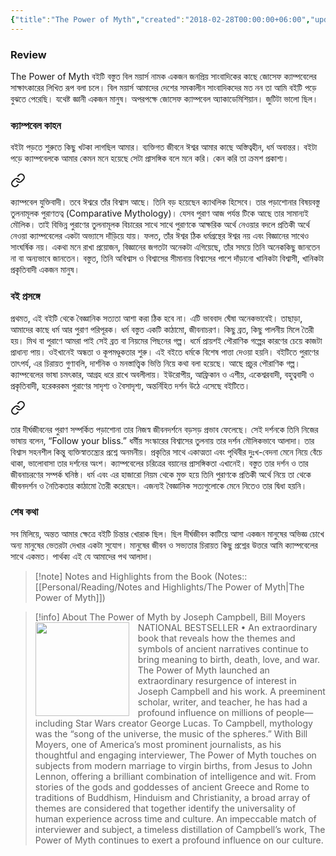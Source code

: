 ```yaml
---
{"title":"The Power of Myth","created":"2018-02-28T00:00:00+06:00","updated":"2023-01-26T16:38:05+06:00","read_at":["2018-03-17T00:00:00+06:00"],"read_count":1,"authors":["Joseph Campbell","Bill Moyers"],"isbn10":385418868,"status":"Read","rating":5,"reviewed":true,"cover":"https://books.google.com/books/content?id=ZxQxQa1l6ioC&printsec=frontcover&img=1&zoom=1&source=gbs_api","tags":["bestreads"],"dg-publish":true,"maturity":3,"permalink":"/personal/reading/books/read/the-power-of-myth-by-joseph-campbell/","dgPassFrontmatter":true,"noteIcon":3}
---
```


### Review
The Power of Myth বইটি বস্তুত বিল ময়ার্স নামক একজন জনপ্রিয় সাংবাদিকের কাছে জোসেফ ক্যাম্পবেলের সাক্ষাৎকারের লিখিত রূপ বলা চলে। বিল ময়ার্স আমাদের দেশের সমকালীন সাংবাদিকদের মত নন তা আমি বইটি পড়ে বুঝতে পেরেছি। যথেষ্ট জ্ঞানী একজন মানুষ। অপরপক্ষে জোসেফ ক্যাম্পবেল অ্যাকাডেমিশিয়ান। জুটিটা ভালো ছিল।  
  
### ক্যাম্পবেল কাহন  
  
বইটা পড়তে শুরুতে কিছু খটকা লাগছিল আমার। ব্যক্তিগত জীবনে ঈশ্বর আমার কাছে অস্তিত্বহীন, ধর্ম অবান্তর। বইটা পড়ে ক্যাম্পবেলকে আমার কেমন মনে হয়েছে সেটা প্রাসঙ্গিক বলে মনে করি। কেন করি তা ক্রমশ প্রকাশ্য।  


<div class="transclusion internal-embed is-loaded"><a class="markdown-embed-link" href="/entities/person/joseph-campbell/#96a20d" aria-label="Open link"><svg xmlns="http://www.w3.org/2000/svg" width="24" height="24" viewBox="0 0 24 24" fill="none" stroke="currentColor" stroke-width="2" stroke-linecap="round" stroke-linejoin="round" class="svg-icon lucide-link"><path d="M10 13a5 5 0 0 0 7.54.54l3-3a5 5 0 0 0-7.07-7.07l-1.72 1.71"></path><path d="M14 11a5 5 0 0 0-7.54-.54l-3 3a5 5 0 0 0 7.07 7.07l1.71-1.71"></path></svg></a><div class="markdown-embed">



ক্যাম্পবেল যুক্তিবাদী। তবে ঈশ্বরে তাঁর বিশ্বাস আছে। তিনি বড় হয়েছেন ক্যাথলিক হিসেবে। তার পড়াশোনার বিষয়বস্তু তুলনামূলক পুরাণতত্ব (Comparative Mythology)। যেসব পুরাণ আজ পর্যন্ত টিকে আছে তার সামান্যই মৌলিক। তাই বিভিন্ন পুরাণের তুলনামূলক বিচারের সাথে সাথে পুরাণকে আক্ষরিক অর্থে নেওয়ার বদলে প্রতিকী অর্থে নেওয়া ক্যাম্পবেলের একটা অভ্যাসে দাঁড়িয়ে যায়। ফলত, তাঁর ঈশ্বর ঠিক ধর্মগ্রন্থের ঈশ্বর নয় এবং বিজ্ঞানের সাথেও সাংঘর্ষিক নয়। একথা মনে রাখা প্রয়োজন, বিজ্ঞানের জগতটা অনেকটা এগিয়েছে, তাঁর সময়ে তিনি অনেককিছু জানতেন না বা অন্যভাবে জানতেন। বস্তুত, তিনি অবিশ্বাস ও বিশ্বাসের সীমানায় বিশ্বাসের পাশে দাঁড়ানো খানিকটা বিশ্বাসী, খানিকটা প্রকৃতিবাদী একজন মানুষ। 

</div></div>


### বই প্রসঙ্গে  
  
প্রথমত, এই বইটি থেকে বৈজ্ঞানিক সত্যতা আশা করা ঠিক হবে না। এটি ভাববাদ ঘেঁষা অনেকভাবেই। তাছাড়া, আমাদের কাছে ধর্ম আর পুরাণ পরিপূরক। ধর্ম বস্তুত একটি কাঠামো, জীবনাচরণ। কিছু ব্রত, কিছু পালনীয় মিলে তৈরী হয়। মিথ বা পুরাণে আমরা পাই সেই ব্রত বা নিয়মের পিছনের গল্প। ধর্মে প্রায়শই পৌরাণিক গল্পের কারণের চেয়ে কাজটা প্রাধান্য পায়। ওইখানেই অন্ধতা ও কূপমণ্ডুকতার শুরু। এই বইতে ধর্মকে বিশেষ পাত্তা দেওয়া হয়নি। বইটিতে পুরাণের তাৎপর্য, এর চিরায়ত গুণাবলি, দার্শনিক ও মনস্তাত্ত্বিক ভিত্তি নিয়ে কথা বলা হয়েছে। আছে প্রচুর পৌরাণিক গল্প। ক্যাম্পবেলের ভাষা চমৎকার, আগ্রহ ধরে রাখে অবলীলায়। ইউরোপীয়, আফ্রিকান ও এশীয়, একেশ্বরবাদী, বহুত্ববাদী ও প্রকৃতিবাদী, হরেকরকম পুরাণের সাদৃশ্য ও বৈসাদৃশ্য, অন্তর্নিহিত দর্শন উঠে এসেছে বইটিতে।


<div class="transclusion internal-embed is-loaded"><a class="markdown-embed-link" href="/entities/person/joseph-campbell/#a99897" aria-label="Open link"><svg xmlns="http://www.w3.org/2000/svg" width="24" height="24" viewBox="0 0 24 24" fill="none" stroke="currentColor" stroke-width="2" stroke-linecap="round" stroke-linejoin="round" class="svg-icon lucide-link"><path d="M10 13a5 5 0 0 0 7.54.54l3-3a5 5 0 0 0-7.07-7.07l-1.72 1.71"></path><path d="M14 11a5 5 0 0 0-7.54-.54l-3 3a5 5 0 0 0 7.07 7.07l1.71-1.71"></path></svg></a><div class="markdown-embed">



তার দীর্ঘজীবনের পুরাণ সম্পর্কিত পড়াশোনা তার নিজস্ব জীবনদর্শনে বড়সড় প্রভাব ফেলেছে। সেই দর্শনকে তিনি নিজের ভাষায় বলেন, “Follow your bliss.” ধর্মীয় সংস্কারের বিশ্বাসের তুলনায় তার দর্শন মৌলিকভাবে আলাদা। তার বিশ্বাস সহনশীল কিন্তু ব্যক্তিস্বাতন্ত্র্যের প্রশ্নে অনমনীয়। প্রকৃতির সাথে একাত্মতা এবং পৃথিবীর দুঃখ-বেদনা মেনে নিয়ে বেঁচে থাকা, ভালোবাসা তার দর্শনের অংশ। ক্যাম্পবেলের চরিত্রের বয়ানের প্রাসঙ্গিকতা এখানেই। বস্তুত তার দর্শন ও তার জীবনাচরণের সম্পর্ক ঘনিষ্ঠ। ধর্ম এবং এর হাজারো নিয়ম থেকে মুক্ত হয়ে তিনি পুরাণকে প্রতিকী অর্থে নিয়ে তা থেকে জীবনদর্শন ও নৈতিকতার কাঠামো তৈরী করেছেন। এজন্যই বৈজ্ঞানিক সত্যগুলোকে মেনে নিতেও তার দ্বিধা হয়নি।   

</div></div>


### শেষ কথা  
  
সব মিলিয়ে, অন্তত আমার ক্ষেত্রে বইটি চিন্তার খোরাক ছিল। ছিল দীর্ঘজীবন কাটিয়ে আসা একজন মানুষের অভিজ্ঞ চোখে অন্য মানুষের ভেতরটা দেখার একটা সুযোগ। মানুষের জীবন ও সভ্যতার চিরায়ত কিছু প্রশ্নের উত্তরে আমি ক্যাম্পবেলের সাথে একমত। পার্থক্য এই যে আমাদের পথ আলাদা।

> [!note] Notes and Highlights from the Book
> (Notes:: [[Personal/Reading/Notes and Highlights/The Power of Myth\|The Power of Myth]])

> [!info] About The Power of Myth by Joseph Campbell, Bill Moyers
><img src="https://books.google.com/books/content?id=ZxQxQa1l6ioC&printsec=frontcover&img=1&zoom=1&source=gbs_api" style="float: left; margin-right: 1em;width: 150px; height: auto;" /> NATIONAL BESTSELLER • An extraordinary book that reveals how the themes and symbols of ancient narratives continue to bring meaning to birth, death, love, and war. The Power of Myth launched an extraordinary resurgence of interest in Joseph Campbell and his work. A preeminent scholar, writer, and teacher, he has had a profound influence on millions of people—including Star Wars creator George Lucas. To Campbell, mythology was the “song of the universe, the music of the spheres.” With Bill Moyers, one of America’s most prominent journalists, as his thoughtful and engaging interviewer, The Power of Myth touches on subjects from modern marriage to virgin births, from Jesus to John Lennon, offering a brilliant combination of intelligence and wit. From stories of the gods and goddesses of ancient Greece and Rome to traditions of Buddhism, Hinduism and Christianity, a broad array of themes are considered that together identify the universality of human experience across time and culture. An impeccable match of interviewer and subject, a timeless distillation of Campbell’s work, The Power of Myth continues to exert a profound influence on our culture.